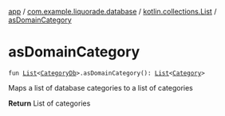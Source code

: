 [app](../../index.md) / [com.example.liquorade.database](../index.md) / [kotlin.collections.List](index.md) / [asDomainCategory](./as-domain-category.md)

# asDomainCategory

`fun `[`List`](https://kotlinlang.org/api/latest/jvm/stdlib/kotlin.collections/-list/index.html)`<`[`CategoryDb`](../-category-db/index.md)`>.asDomainCategory(): `[`List`](https://kotlinlang.org/api/latest/jvm/stdlib/kotlin.collections/-list/index.html)`<`[`Category`](../../com.example.liquorade.domain/-category/index.md)`>`

Maps a list of database categories to a list of categories

**Return**
List of categories

